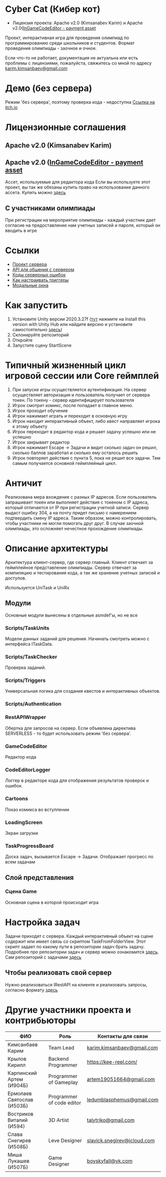 # Cyber Cat (Кибер кот)
- Лицензия проекта: Apache v2.0 (Kimsanabev Karim) и Apache v2.0([InGameCodeEditor - payment asset](https://assetstore.unity.com/packages/tools/gui/ingame-code-editor-144254)

Проект, интерактивная игра для проведения олимпиад по программированию среди школьников и студентов. Формат проведения олимпиады - заочное и очное.

Если что-то не работает, документация не актуальна или есть проблемы с лицензиями, пожалуйста, свяжитесь со мной по адресу karim.kimsanbaev@gmail.com

# Демо (без сервера)
Режим 'без сервера', поэтому проверка кода - недоступна
[Ссылка на itch.io](https://karim3d.itch.io/cyber-cat-serverless)

# Лицензионные соглашения
## Apache v2.0 (Kimsanabev Karim)
## Apache v2.0 ([InGameCodeEditor - payment asset](https://forum.unity.com/threads/released-ingame-code-editor.663256/)
Ассет, используемые для редактора кода
Если вы используете этот проект, вы так же обязаны купить право на использование данного ассета. Купить можно [здесь](https://assetstore.unity.com/packages/tools/gui/ingame-code-editor-144254)
## С участниками олимпиады
При регистрации на мероприятие олимпиады - каждый участник дает согласие на предоставление нам учетных записей и пароля, который он вводить в игре

# Ссылки
- [Проект сервера](https://github.com/kee-reel/LATE)
- [API для общения с сервером](https://kee-reel.com/cyber-api/)
- [Коды серверных ошибок](https://github.com/kee-reel/LATEST/blob/main/web/api/errors.go)
- [Как настраивать триггеры](https://gitlab.com/karim.kimsanbaev/cyber-cat/-/wikis/%D0%9A%D0%B0%D0%BA-%D0%BF%D0%BE%D0%BB%D1%8C%D0%B7%D0%BE%D0%B2%D0%B0%D1%82%D1%8C%D1%81%D1%8F-%D1%82%D1%80%D0%B8%D0%B3%D0%B3%D0%B5%D1%80%D0%B0%D0%BC%D0%B8)
- [Модальные окна](https://gitlab.com/karim.kimsanbaev/cyber-cat/-/wikis/%D0%9C%D0%BE%D0%B4%D0%B0%D0%BB%D1%8C%D0%BD%D1%8B%D0%B5-%D0%BE%D0%BA%D0%BD%D0%B0)

# Как запустить
1. Установите Unity версии 2020.3.27f ([тут](https://unity3d.com/ru/unity/whats-new/2020.3.27) нажмите на Install this version with Unity Hub или найдите версию и установите самостоятельно [здесь](https://unity3d.com/ru/get-unity/download/archive))
2. Склонируйте репозиторий
3. Откройте
4. Запустите сцену StartScene

# Типичный жизненный цикл игровой сессии или Core геймплей
1. При запуске игры осуществляется аутентификация. На сервер осуществляет авторизация и пользователь получает от сервера токен. По токену - сервер идентифицирует пользователя
2. Игрок смотрит комикс, после попадает в главное меню.
3. Игрок проходит обучение
4. Игрок нажимает играть и переходит в основную игру
5. Игрок находит интерактивный объект, либо квест направляет игрока к этому объекту
6. Игрок переходит в редактор кода и решает задачу успешно или не успешно
7. Игрок закрывает редактор
8. Игрок нажимает Escape -> Задачи и видит сколько задач он решил, сколько баллов заработал и сколько ему осталось решить
9. Игрок повторяет действия с пункта 5, пока не решит все задачи. Тем самым получается основной геймплейный цикл.

# Античит
Реализована мера вхождение с разных IP адресов. Если пользователь запрашивает токен или выполняет действия с токеном с IP адреса, который отличается от IP при регистрации учетной записи. Сервер выдаст ошибку 304, а на почту придет письмо с намерением подтвердить смену IP адреса.
Таким образом, можно контролировать, чтобы участники не могли помогать друг друг. В случае заочной олимпиады, это осложняет нечестное прохождение олимпиады.

# Описание архитектуры
Архитектура клиент-сервер, где сервер главный.
Клиент отвечает за геймплейное представление олимпиады.
Сервер отвечает за компиляцию и тестирования кода, а так же хранение учетных записей и доступов.

Используется UniTask и UniRx
## Модули
Основные модули вынесены в отдельные asmdef'ы, но не все
### Scripts/TaskUnits
Модели данных заданий для решения. Начинать смотреть можно с интерфейса ITaskData.
### Scripts/TaskChecker
Проверка заданий.
### Scripts/Triggers
Универсальная логика для создания квестов и интерактивных объектов.
### Scripts/Authentication
### RestAPIWrapper
Обертка для запросов на сервер. Если объявлена директива SERVERLESS - то будет использовать режим 'без сервера'.
### GameCodeEditor
Редактор кода
### CodeEditorLogger
Логгер в редакторе кода для отображения результатов проверок и ошибок.
### Cartoons
Показ комикса во вступлении
### LoadingScreen
Экран загрузки
### TaskProgressBoard
Доска задач, вызывается Escape -> Задачи. Отображает прогресс по всем задачам

## Слой представления
### Сцена Game
Основная сцена в которой происходит игра

# Настройка задач
Задачи приходят с сервера. Каждый интерактивный объект на сцене содержит или имеет связь со скриптом TaskFromFolderView. Этот скрипт задает по какому пути в репозитории задач брать задачу.
Подробнее про репозитории задач и сервер можно ознакомится [здесь](https://github.com/kee-reel/LATE).
Сам репозиторий с задачами [здесь](https://github.com/kee-reel/late-sample-project)

## Чтобы реализовать свой сервер
Нужно реализоваться IRestAPI на клиенте и реализовать запросы, согласно формату [здесь](https://kee-reel.com/cyber-api/)

# Другие участники проекта и контрибьюторы

| ФИО | Роль | Контакты для связи |
| ----------------------------- | ----------------------------- | ----------------------------- |
| Кимсанбаев Карим | Team Lead | karim.kimsanbaev@gmail.com |
| Крылов Кирилл | Backend Programmer | https://kee-reel.com/ |
| Карпинский Артем (И904Б)    | Programmer of Gameplay | artem19051664@gmail.com |
| Ермолаев Святослав (И503Б)  | Programmer of code editor | ledumblasphemus@gmail.com |
| Востриков Виталий (И594)    | 3D Artist | talytriko@gmail.com |
| Слава Снегирев (И508Б)      | Leve Designer | slavick.snegirev@icloud.com |
| Миша Лукашев (И507Б)        | Game Designer | boyskyfall@vk.com |
